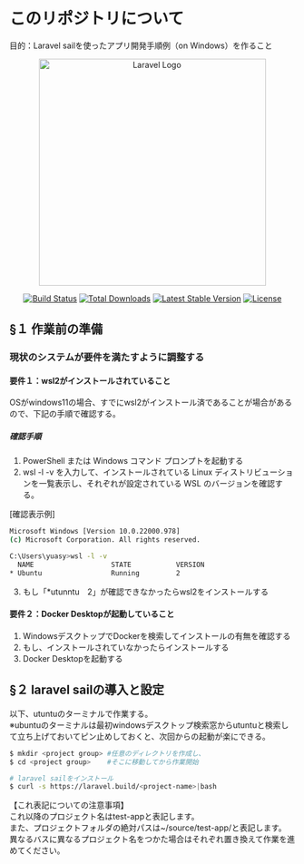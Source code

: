 # このリポジトリについて

目的：Laravel sailを使ったアプリ開発手順例（on Windows）を作ること


<p align="center"><a href="https://laravel.com" target="_blank"><img src="https://raw.githubusercontent.com/laravel/art/master/logo-lockup/5%20SVG/2%20CMYK/1%20Full%20Color/laravel-logolockup-cmyk-red.svg" width="400" alt="Laravel Logo"></a></p>

<p align="center">
<a href="https://github.com/laravel/framework/actions"><img src="https://github.com/laravel/framework/workflows/tests/badge.svg" alt="Build Status"></a>
<a href="https://packagist.org/packages/laravel/framework"><img src="https://img.shields.io/packagist/dt/laravel/framework" alt="Total Downloads"></a>
<a href="https://packagist.org/packages/laravel/framework"><img src="https://img.shields.io/packagist/v/laravel/framework" alt="Latest Stable Version"></a>
<a href="https://packagist.org/packages/laravel/framework"><img src="https://img.shields.io/packagist/l/laravel/framework" alt="License"></a>
</p>

## §１ 作業前の準備

### 現状のシステムが要件を満たすように調整する

#### 要件１：wsl2がインストールされていること

OSがwindows11の場合、すでにwsl2がインストール済であることが場合があるので、下記の手順で確認する。

##### 確認手順

1. PowerShell または Windows コマンド プロンプトを起動する
1. wsl -l -v を入力して、インストールされている Linux ディストリビューションを一覧表示し、それぞれが設定されている WSL のバージョンを確認する。

[確認表示例]

```bash
Microsoft Windows [Version 10.0.22000.978]
(c) Microsoft Corporation. All rights reserved.

C:\Users\yuasy>wsl -l -v
  NAME                   STATE           VERSION
* Ubuntu                 Running         2
```

3. もし「*utunntu　2」が確認できなかったらwsl2をインストールする

#### 要件２：Docker Desktopが起動していること

1. WindowsデスクトップでDockerを検索してインストールの有無を確認する
1. もし、インストールされていなかったらインストールする
1. Docker Desktopを起動する

## §２ laravel sailの導入と設定

以下、utuntuのターミナルで作業する。  
※ubuntuのターミナルは最初windowsデスクトップ検索窓からutuntuと検索して立ち上げておいてピン止めしておくと、次回からの起動が楽にできる。

```bash
$ mkdir <project group> #任意のディレクトリを作成し、
$ cd <project group>    #そこに移動してから作業開始

# laravel sailをインストール
$ curl -s https://laravel.build/<project-name>|bash
```

【これ表記についての注意事項】  
これ以降のプロジェクト名はtest-appと表記します。  
また、プロジェクトフォルダの絶対パスは~/source/test-app/と表記します。  
異なるバスに異なるプロジェクト名をつかた場合はそれぞれ置き換えて作業を進めてください。

